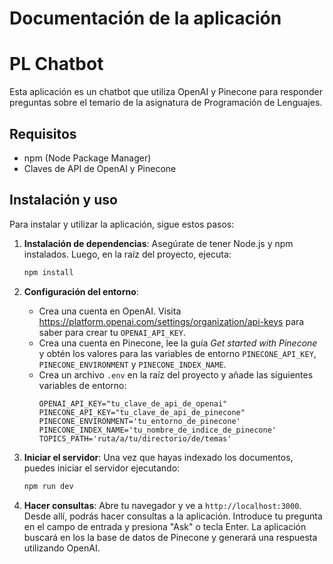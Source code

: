 # Documentación de la aplicación
# PL Chatbot
Esta aplicación es un chatbot que utiliza OpenAI y Pinecone para responder preguntas sobre el temario de la asignatura de Programación de Lenguajes. 

## Requisitos
- npm (Node Package Manager)
- Claves de API de OpenAI y Pinecone

## Instalación y uso
Para instalar y utilizar la aplicación, sigue estos pasos:

1. **Instalación de dependencias**:
   Asegúrate de tener Node.js y npm instalados. Luego, en la raíz del proyecto, ejecuta:
   ```bash
   npm install
   ```

2. **Configuración del entorno**:
   - Crea una cuenta en OpenAI. Visita https://platform.openai.com/settings/organization/api-keys para saber para crear tu `OPENAI_API_KEY`.
   - Crea una cuenta en Pinecone, lee la guía *Get started with Pinecone* y obtén los valores para las variables de entorno `PINECONE_API_KEY`, `PINECONE_ENVIRONMENT` y `PINECONE_INDEX_NAME`.
   - Crea un archivo `.env` en la raíz del proyecto y añade las siguientes variables de entorno:
       ```plaintext
       OPENAI_API_KEY="tu_clave_de_api_de_openai"
       PINECONE_API_KEY="tu_clave_de_api_de_pinecone"
       PINECONE_ENVIRONMENT='tu_entorno_de_pinecone'
       PINECONE_INDEX_NAME='tu_nombre_de_indice_de_pinecone'
       TOPICS_PATH='ruta/a/tu/directorio/de/temas'
       ```

4. **Iniciar el servidor**:
   Una vez que hayas indexado los documentos, puedes iniciar el servidor ejecutando:
   ```bash
   npm run dev
   ```
5. **Hacer consultas**:
    Abre tu navegador y ve a `http://localhost:3000`. Desde allí, podrás hacer consultas a la aplicación. Introduce tu pregunta en el campo de entrada y presiona "Ask" o tecla Enter. La aplicación buscará en los la base de datos de Pinecone y generará una respuesta utilizando OpenAI.
